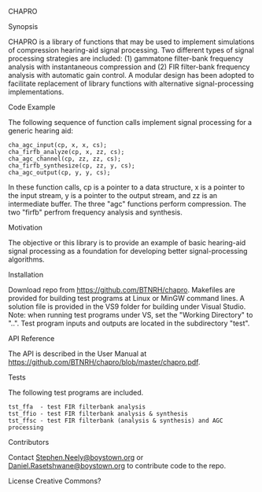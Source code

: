 CHAPRO

Synopsis

CHAPRO is a library of functions that may be used to implement simulations of compression hearing-aid signal processing. Two different types of signal processing strategies are included: (1) gammatone filter-bank frequency analysis with instantaneous compression and (2) FIR filter-bank frequency analysis with automatic gain control. A modular design has been adopted to facilitate replacement of library functions with alternative signal-processing implementations.

Code Example

The following sequence of function calls implement signal processing for a generic hearing aid:

    cha_agc_input(cp, x, x, cs);
    cha_firfb_analyze(cp, x, zz, cs);
    cha_agc_channel(cp, zz, zz, cs);
    cha_firfb_synthesize(cp, zz, y, cs);
    cha_agc_output(cp, y, y, cs);

In these function calls, cp is a pointer to a data structure, x is a pointer to the input stream, y is a pointer to the output stream, and zz is an intermediate buffer. The three "agc" functions perform compression. The two "firfb" perfrom frequency analysis and synthesis.

Motivation

The objective or this library is to provide an example of basic hearing-aid signal processing as a foundation for developing better signal-processing algorithms.

Installation

Download repo from https://github.com/BTNRH/chapro. Makefiles are provided for building test programs at Linux or MinGW command lines. A solution file is provided in the VS9 folder for building under Visual Studio. Note: when running test programs under VS, set the "Working Directory" to "..". Test program inputs and outputs are located in the subdirectory "test".

API Reference

The API is described in the User Manual at https://github.com/BTNRH/chapro/blob/master/chapro.pdf.

Tests

The following test programs are included.

    tst_ffa  - test FIR filterbank analysis
    tst_ffio - test FIR filterbank analysis & synthesis
    tst_ffsc - test FIR filterbank (analysis & synthesis) and AGC processing

Contributors

Contact Stephen.Neely@boystown.org or Daniel.Rasetshwane@boystown.org to contribute code to the repo.

License
Creative Commons?


